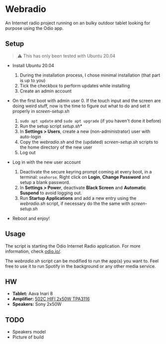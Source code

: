 # Webradio
An Internet radio project running on an bulky outdoor tablet looking for purpose using the Odio app.

## Setup
> :warning: This has only been tested with Ubuntu 20.04

* Install Ubuntu 20.04
  1. During the installation process, I chose minimal installation (that part is up to you)
  2. Tick the checkbox to perform updates while installing
  3. Create an admin account

* On the first boot with admin user
  0. If the touch input and the screen are doing weird stuff, now is the time to figure out what to do and set it properly in _screen-setup.sh_
  1. `sudo apt update` and `sudo apt upgrade` (if you haven't done it before)
  2. Run the setup script _setup.sh_*
  3. In **Settings > Users**, create a new (non-administrator) user with auto-login
  4. Copy the _webradio.sh_ and the (updated) _screen-setup.sh_ scripts to the home directory of the new user
  5. Log out

* Log in with the new user account
  1. Deactivate the secure keyring prompt coming at every boot, in a terminal: `seahorse`. Right click on **Login**, **Change Password** and setup a blank password.
  2. In **Settings > Power**, deactivate **Black Screen** and **Automatic Suspend** to avoid logging out.
  3. Run **Startup Applications** and add a new entry using the _webradio.sh_ script, if necessary do the the same with _screen-setup.sh_

* Reboot and enjoy!

## Usage
The script is starting the Odio Internet Radio application. For more information, check [odio.io/](https://odio.io/).

The _webradio.sh_ script can be modified to run the app(s) you want to. Feel free to use it to run Spotify in the background or any other media service.

## HW
* **Tablet:** Aava Inari 8
* **Amplifier:** [502C HIFI 2x50W TPA3116](https://www.banggood.com/502C-HIFI-2x50W-TPA3116-AUX+-bluetooth-5_0-HIFI-High-Power-Digital-Amplifier-Stereo-Board-AMP-Amplificador-Home-Theater-p-1582750.html?ID=6278569&cur_warehouse=UK)
* **Speakers:** Sony 2x50W

## TODO
- Speakers model
- Picture of build
